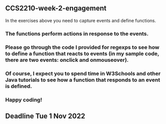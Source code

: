 ## CCS2210-week-2-engagement
In the exercises above you need to capture events and define functions.
### The functions perform actions in response to the events.
### Please go through the code I provided for regexps to see how to define a function that reacts to events (in my sample code, there are two events: onclick and onmouseover).
### Of course, I expect you to spend time in W3Schools and other Java tutorials to see how a function that responds to an event is defined.
### Happy coding!

## Deadline Tue 1 Nov 2022
